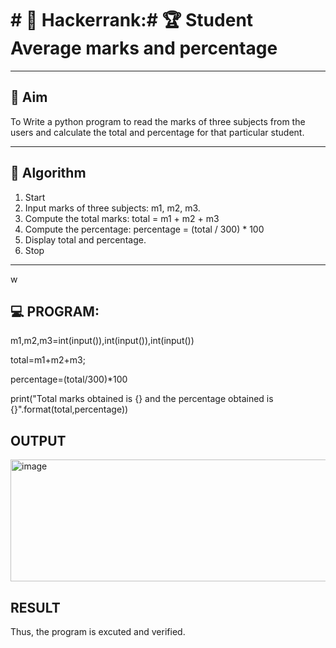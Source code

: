 # # 🔢 Hackerrank:# 🏆 Student Average marks and percentage

---

## 🎯 Aim

To Write a python program to read the marks of three subjects from the users and calculate the total and percentage for that particular student.

---

## 🧠 Algorithm

1. Start
2. Input marks of three subjects: m1, m2, m3.
3. Compute the total marks:
      total = m1 + m2 + m3
4. Compute the percentage:
      percentage = (total / 300) * 100
5. Display total and percentage.
6. Stop

---
w
## 💻 PROGRAM:
m1,m2,m3=int(input()),int(input()),int(input())

total=m1+m2+m3;

percentage=(total/300)*100

print("Total marks obtained is {} and the percentage obtained is {}".format(total,percentage))

## OUTPUT
<img width="1289" height="195" alt="image" src="https://github.com/user-attachments/assets/1f3af3da-b596-42f1-8038-f2770ad5ea55" />


## RESULT
Thus, the program is excuted and verified.

